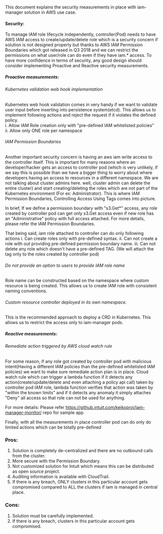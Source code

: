 
This document explains the security measurements in place with iam-manager solution in AWS use case.


#### Security:
To manage IAM role lifecycle independently, controller(Pod) needs to have AWS IAM access to create/update/delete role which is a security concern if solution is not designed properly but thanks to AWS IAM Permission Boundaries which got released in Q3 2018 and we can restrict the permissions on what user/role can do even if they have iam.* access. 
To have more confidence in terms of security, any good design should consider implementing Proactive and Reactive security measurements.

##### Proactive measurements:   

###### Kubernetes validation web hook implementation

 Kubernetes web hook validation comes in very handy if we want to validate user input before inserting into persistence system(etcd). This allows us to implement following actions and reject the request if it violates the defined policy.  
      i. Allow IAM Role creation only with "pre-defined IAM whitelisted policies"  
     ii. Allow only ONE role per namespace  
     
###### IAM Permission Boundaries

Another important security concern is having an aws iam write access to the controller itself. This is important for many reasons where an developer/hacker gets an access to controller pod (which is very unlikely, if we say this is possible than we have a bigger thing to worry about where developers having an access to resources in a different namespace. We are not talking about cluster admins here. well, cluster admin can delete the entire cluster) and start creating/deleting the roles which are not part of the Kubernetes environment (For ex: Administrator). This is where IAM Permission Boundaries, Controlling Access Using Tags comes into picture. 

 In brief, If we define a permission boundary with "s3.Get*" access, any role created by controller pod can get only s3.Get access even if new role has an "Administrative" policy with full access attached. For more details, please refer the IAM Permission Boundaries.

That being said, iam role attached to controller can do only following actions
      i. Can create roles only with pre-defined syntax.
     ii. Can not create a role with out providing pre-defined permission boundary name.
    iii. Can not delete any role which doesn't have a pre-defined TAG. (We will attach the tag only to the roles created by controller pod)

###### Do not provide an option to users to provide IAM role name
 Role name can be constructed based on the namespace where custom resource is being created. This allows us to create IAM role with consistent naming conventions.

###### Custom resource controller deployed in its own namespace.
This is the recommended approach to deploy a CRD in Kubernetes. This allows us to restrict the access only to iam-manager pods.

##### Reactive measurements:  

###### Remediate action triggered by  AWS cloud watch rule

For some reason, if any role got created by controller pod with malicious intent(Having a different IAM policies than the pre-defined whitelisted IAM policies) we want to make sure remediate action plan is in place. Cloud watch rule which can trigger a lambda function if it detects any action(create/update/delete and even attaching a policy api call) taken by controller pod IAM role, lambda function verifies that action was taken by "within the known limits" and if it detects any anomaly it simply attaches "Deny" all access so that role can not be used for anything.

For more details: Please refer https://github.intuit.com/keikoproj/iam-manager-monitor/ repo for sample app

Finally, with all the measurements in place controller pod can do only do limited actions which can be totally pre-defined   

### Pros:
1. Solution is completely de-centralized and there are no outbound calls from the cluster.   
2. More secure with the Permission Boundary.   
3. Not customized solution for Intuit which means this can be distributed as open source project.   
4. Auditing information is available with CloudTrail.   
5. If there is any breach, ONLY clusters in this particular account gets compromised compared to ALL the clusters if iam is managed in central place.   
### Cons:
1. Solution must be carefully implemented.  
2. If there is any breach, clusters in this particular account gets compromised.